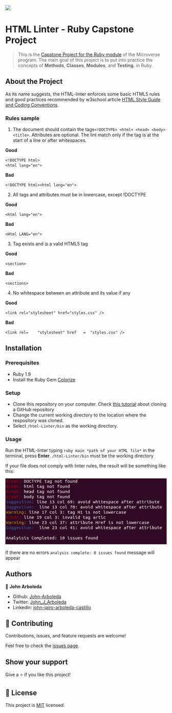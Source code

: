![](https://img.shields.io/badge/Microverse-blueviolet)

# HTML Linter - Ruby Capstone Project

> This is the [Capstone Project for the Ruby module](https://www.notion.so/Build-your-own-linter-b17a3c22f7b940c98ca1980250720769) of the Microverse program. The main goal of this project is to put into practice the concepts of **Methods**, **Classes**, **Modules**, and **Testing.** in Ruby. 

## About the Project

As its name suggests, the HTML-linter enforces some basic HTML5 rules and good practices recommended by w3school article [HTML Style Guide and Coding Conventions](https://www.w3schools.com/html/html5_syntax.asp).

### Rules sample

1. The document should contain the tags`<!DOCTYPE> <html> <head> <body> <title>`. Attributes are optional. The lint match only if the tag is at the start of a line or after whitespaces. 

**Good**
```
<!DOCTYPE html>
<html lang="en">
```

**Bad**
```
<!DOCTYPE html><html lang="en">
```
2. All tags and attributes must be in lowercase, except !DOCTYPE

**Good**
```
<html lang="en">
```

**Bad**
```
<Html LANG="en">
```
3. Tag exists and is a valid HTML5 tag

**Good**
```
<section>
```

**Bad**
```
<sections>
```
4. No whitespace between an attribute and its value if any

**Good**
```
<link rel="stylesheet" href="styles.css" />
```

**Bad**
```
<link rel=    "stylesheet" href   =  "styles.css" />
```

## Installation

### Prerequisites

- Ruby 1.9
- Install the Ruby Gem [Colorize](https://github.com/fazibear/colorize#install)

### Setup

- Clone this repository on your computer. Check [this tutorial](https://docs.github.com/en/github/creating-cloning-and-archiving-repositories/cloning-a-repository) about cloning a GitHub repository
- Change the current working directory to the location where the respository was cloned. 
- Select `/html-Linter/bin` as the working directory.

### Usage

Run the HTML-linter typing `ruby main *path of your HTML file*` in the terminal, press **Enter**. `/html-Linter/bin` must be the working directory

If your file does not comply with linter rules, the result will be something like this:

![linter_results](./images/linter_results.png)

If there are no errors `analysis complete: 0 issues found` message will appear

## Authors

👤 **John Arboleda**

- Github: [John-Arboleda](https://github.com/John-Arboleda)
- Twitter: [John_J_Arboleda](https://twitter.com/John_J_Arboleda)
- Linkedin: [john-jairo-arboleda-castillo](https://www.linkedin.com/in/john-jairo-arboleda-castillo/)

## 🤝 Contributing

Contributions, issues, and feature requests are welcome!

Feel free to check the [issues page](issues/).

## Show your support

Give a ⭐️ if you like this project!

## 📝 License

This project is [MIT](lic.url) licensed.
